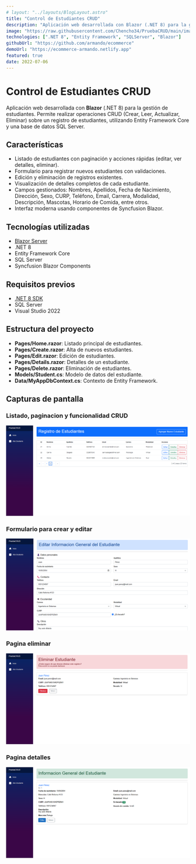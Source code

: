 ```yaml
---
# layout: "../layouts/BlogLayout.astro"
title: "Control de Estudiantes CRUD"
description: "Aplicación web desarrollada con Blazor (.NET 8) para la gestión de estudiantes. Permite realizar operaciones CRUD (Crear, Leer, Actualizar, Eliminar) sobre un registro de estudiantes, utilizando Entity Framework Core y una base de datos SQL Server."
image: "https://raw.githubusercontent.com/Chencho34/PruebaCRUD/main/images/inicio.png"
technologies: [".NET 8", "Entity Framework", "SQLServer", "Blazor"]
githubUrl: "https://github.com/armando/ecommerce"
demoUrl: "https://ecommerce-armando.netlify.app"
featured: true
date: 2022-07-06
---
```


# Control de Estudiantes CRUD 

Aplicación web desarrollada con **Blazor** (.NET 8) para la gestión de estudiantes. Permite realizar operaciones CRUD (Crear, Leer, Actualizar, Eliminar) sobre un registro de estudiantes, utilizando Entity Framework Core y una base de datos SQL Server.

## Características

- Listado de estudiantes con paginación y acciones rápidas (editar, ver detalles, eliminar).
- Formulario para registrar nuevos estudiantes con validaciones.
- Edición y eliminación de registros existentes.
- Visualización de detalles completos de cada estudiante.
- Campos gestionados: Nombres, Apellidos, Fecha de Nacimiento, Dirección, Sexo, CURP, Teléfono, Email, Carrera, Modalidad, Descripción, Mascotas, Horario de Comida, entre otros.
- Interfaz moderna usando componentes de Syncfusion Blazor.

## Tecnologías utilizadas

- [Blazor Server](https://dotnet.microsoft.com/apps/aspnet/web-apps/blazor)
- .NET 8
- Entity Framework Core
- SQL Server
- Syncfusion Blazor Components

## Requisitos previos

- [.NET 8 SDK](https://dotnet.microsoft.com/en-us/download/dotnet/8.0)
- SQL Server
- Visual Studio 2022

## Estructura del proyecto
- **Pages/Home.razor**: Listado principal de estudiantes.
- **Pages/Create.razor**: Alta de nuevos estudiantes.
- **Pages/Edit.razor**: Edición de estudiantes.
- **Pages/Details.razor**: Detalles de un estudiante.
- **Pages/Delete.razor**: Eliminación de estudiantes.
- **Models/Student.cs**: Modelo de datos del estudiante.
- **Data/MyAppDbContext.cs**: Contexto de Entity Framework.

## Capturas de pantalla

### Listado, paginacion y funcionalidad CRUD
![Inicio](https://raw.githubusercontent.com/Chencho34/PruebaCRUD/main/images/inicio.png)
### Formulario para crear y editar
![Editar](https://raw.githubusercontent.com/Chencho34/PruebaCRUD/main/images/editar.png)
### Pagina eliminar
![Eliminar](https://raw.githubusercontent.com/Chencho34/PruebaCRUD/main/images/eliminar.png)
### Pagina detalles
![Detaller](https://raw.githubusercontent.com/Chencho34/PruebaCRUD/main/images/detalles.png)
